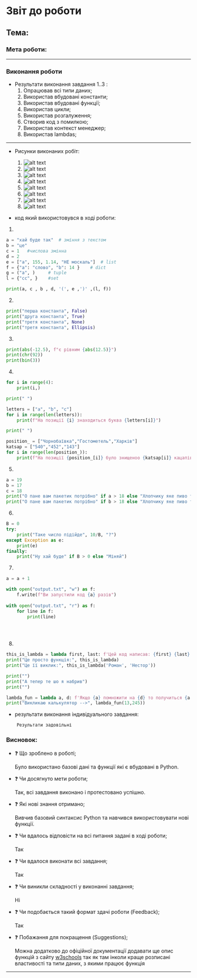 # Звіт до роботи
## Тема: 
### Мета роботи: 
---
### Виконання роботи
- Результати виконання завдання 1..3 :
    1. Опрацював всі типи даних;
    1. Використав вбудовані константи;
    1. Використав вбудовані функції;
    1. Використав цикли;
    1. Використав розгалуження;
    1. Створив код з помилкою;
    1. Використав контекст менеджер;
    1. Використав lambdas;
---
- Рисунки виконаних робіт:

    <!-- 1. ![alt text](https://raw.githubusercontent.com/RomanIT320/LB_kn320_oop/main/pictures/Test_program.png "test_program_1") -->
    1. ![alt text](https://raw.githubusercontent.com/RomanIT320/LB_kn320_oop/main/pictures/LB_3_1.png " ")
    1. ![alt text](https://raw.githubusercontent.com/RomanIT320/LB_kn320_oop/main/pictures/LB_3_2.png " ")
    1. ![alt text](https://raw.githubusercontent.com/RomanIT320/LB_kn320_oop/main/pictures/LB_3_3.png " ")
    1. ![alt text](https://raw.githubusercontent.com/RomanIT320/LB_kn320_oop/main/pictures/LB_3_4.png " ")
    1. ![alt text](https://raw.githubusercontent.com/RomanIT320/LB_kn320_oop/main/pictures/LB_3_5.png " ")
    1. ![alt text](https://raw.githubusercontent.com/RomanIT320/LB_kn320_oop/main/pictures/LB_3_6.png " ")
    1. ![alt text](https://raw.githubusercontent.com/RomanIT320/LB_kn320_oop/main/pictures/LB_3_7.png " ")
    1. ![alt text](https://raw.githubusercontent.com/RomanIT320/LB_kn320_oop/main/pictures/LB_3_8.png " ")
    


- код який використовувся в ході роботи:
1. 
```python
a = "хай буде так"  # зміння з текстом
b = "це"
c = 1   #числова змінна
d = 2   
e = ["a", 155, 1.14, "НЕ москаль"]  # list
f = {"a": "слово", "b": 14 }    # dict
g = ("a", )     # tuple
l = {"cc", }    #set

print(a, c , b , d, '(', e ,')' ,(l, f))
```
2. 
```python
print("перша константа", False)
print("друга константа", True)
print("третя константа", None)
print("третя константа", Ellipsis)
```
3. 
```python
print(abs(-12.5), f"є рівним {abs(12.5)}")
print(chr(92))
print(bin(3))
```
4. 
```python
for i in range(4):
    print(i,)

print(" ")

letters = ["a", "b", "c"]
for i in range(len(letters)):
    print(f"На позиції {i} знаходиться буква {letters[i]}")

print(" ")

position_ = ["Чорнобаївка","Гостометель","Харків"]
katsap = ["540","452","143"]
for i in range(len(position_)):
    print(f"На позиції {position_[i]} було знищеноо {katsap[i]} кацапів")
```
5. 
```python
a = 19
b = 17
c = 18
print("О пане вам пакетик потрібно" if a > 18 else "Хлопчику яке пиво ти себе бачив")
print("О пане вам пакетик потрібно" if b > 18 else "Хлопчику яке пиво ти себе бачив")


```
6. 
```python
B = 0
try:
    print("Таке число підійде", 10/B, "?")
except Exception as e:
    print(e)
finally:
    print("Ну хай буде" if B > 0 else "Міняй")


```
7. 
```python
a = a + 1

with open("output.txt", "w") as f:
    f.write(f"Ви запустили код {a} разів")
    
with open("output.txt", "r") as f:
    for line in f:
        print(line)


    
```
8. 
```python
this_is_lambda = lambda first, last: f'Цей код написав: {first} {last}'
print("Це просто функція:", this_is_lambda)
print("Це її виклик:", this_is_lambda('Роман', 'Нестор'))

print("")
print("А тепер те шо я набрив")
print("")

lambda_fun = lambda a, d: f'Якщо {a} помножити на {d} то получиться {a * d}'
print("Викликаю калькулятор -->", lambda_fun(13,245))
```


- результати виконання індивідуального завдання:

```text
    Результати задовільні 
```

### Висновок: 
- :question: Що зроблено в роботі;

    Було використано базові дані та функції які є вбудовані в Python.
    
- :question: Чи досягнуто мети роботи;

    Так, всі завдання виконано і протестовано успішно.
    
- :question: Які нові знання отримано;
    
    Вивчив базовий синтаксис Python та навчився використовувати нові функції.
    
- :question: Чи вдалось відповісти на всі питання задані в ході роботи;

    
     Так
    
- :question: Чи вдалося виконати всі завдання;

    
     Так
    
- :question: Чи виникли складності у виконанні завдання;

    
    Ні
    
- :question: Чи подобається такий формат здачі роботи (Feedback);

    
    Так 
    
- :question: Побажання для покращення (Suggestions);

    
    Можна додатково до офіційної документації додавати ще опис функцій з сайту [w3schools](https://www.w3schools.com/) так як там інколи краще розписані властивості та типи даних, з якими працює функція
    
---